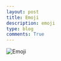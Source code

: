 ```yaml
---
layout: post
title: Emoji
description: emoji
type: blog
comments: True
---
```



![Emoji]({{site.baseurl}}/images/emoji.png)